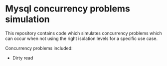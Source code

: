 # Mysql concurrency problems simulation
This repository contains code which simulates concurrency problems which can occur when not using the right isolation levels for a specific use case.

Concurrency problems included:
* Dirty read